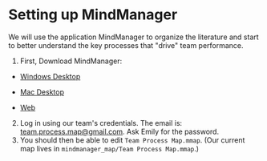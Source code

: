 # Setting up MindManager
We will use the application MindManager to organize the literature and start to better understand the key processes that "drive" team performance.

1. First, Download MindManager:

- [Windows Desktop](https://urldefense.com/v3/__https://www.mindmanager.com/mm-win-exe__;!!IBzWLUs!U2AFBspIH-bEQ1Gewua4mpgLUlZtXP7fn2vbcwKPJbGZc8m-uyButCJ9sxAr5vco_mFeXcCwzYZQ3jolcmwIri_Yhww$)

- [Mac Desktop](https://urldefense.com/v3/__https://www.mindmanager.com/mm-mac-dmg__;!!IBzWLUs!U2AFBspIH-bEQ1Gewua4mpgLUlZtXP7fn2vbcwKPJbGZc8m-uyButCJ9sxAr5vco_mFeXcCwzYZQ3jolcmwIJYK4Hpo$)

- [Web](https://urldefense.com/v3/__https://app.mindmanager.com__;!!IBzWLUs!U2AFBspIH-bEQ1Gewua4mpgLUlZtXP7fn2vbcwKPJbGZc8m-uyButCJ9sxAr5vco_mFeXcCwzYZQ3jolcmwI4x6rCFI$)

2. Log in using our team's credentials. The email is: <team.process.map@gmail.com>. Ask Emily for the password.
3. You should then be able to edit `Team Process Map.mmap`. (Our current map lives in `mindmanager_map/Team Process Map.mmap`.)

